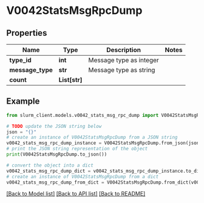 # V0042StatsMsgRpcDump


## Properties

Name | Type | Description | Notes
------------ | ------------- | ------------- | -------------
**type_id** | **int** | Message type as integer | 
**message_type** | **str** | Message type as string | 
**count** | **List[str]** |  | 

## Example

```python
from slurm_client.models.v0042_stats_msg_rpc_dump import V0042StatsMsgRpcDump

# TODO update the JSON string below
json = "{}"
# create an instance of V0042StatsMsgRpcDump from a JSON string
v0042_stats_msg_rpc_dump_instance = V0042StatsMsgRpcDump.from_json(json)
# print the JSON string representation of the object
print(V0042StatsMsgRpcDump.to_json())

# convert the object into a dict
v0042_stats_msg_rpc_dump_dict = v0042_stats_msg_rpc_dump_instance.to_dict()
# create an instance of V0042StatsMsgRpcDump from a dict
v0042_stats_msg_rpc_dump_from_dict = V0042StatsMsgRpcDump.from_dict(v0042_stats_msg_rpc_dump_dict)
```
[[Back to Model list]](../README.md#documentation-for-models) [[Back to API list]](../README.md#documentation-for-api-endpoints) [[Back to README]](../README.md)


